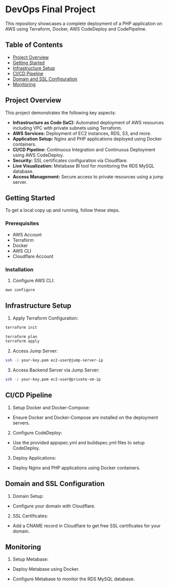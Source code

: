 # DevOps Final Project

This repository showcases a complete deployment of a PHP application on AWS using Terraform, Docker, AWS CodeDeploy and CodePipeline.

## Table of Contents

- [Project Overview](#project-overview)
- [Getting Started](#getting-started)
- [Infrastructure Setup](#infrastructure-setup)
- [CI/CD Pipeline](#ci-cd-pipeline)
- [Domain and SSL Configuration](#domain-and-ssl-configuration)
- [Monitoring](#monitoring)

## Project Overview

This project demonstrates the following key aspects:
- **Infrastructure as Code (IaC):** Automated deployment of AWS resources including VPC with private subnets using Terraform.
- **AWS Services:** Deployment of EC2 instances, RDS, S3, and more.
- **Application Setup:** Nginx and PHP applications deployed using Docker containers.
- **CI/CD Pipeline:** Continuous Integration and Continuous Deployment using AWS CodeDeploy.
- **Security:** SSL certificates configuration via Cloudflare.
- **Live Visualization:** Metabase BI tool for monitoring the RDS MySQL database.
- **Access Management:** Secure access to private resources using a jump server.

## Getting Started

To get a local copy up and running, follow these steps.

### Prerequisites

- AWS Account
- Terraform
- Docker
- AWS CLI
- Cloudflare Account

### Installation

1) Configure AWS CLI:

```bash
aws configure
```

## Infrastructure Setup

1) Apply Terraform Configuration:
   
```bash
terraform init
```

```bash
terraform plan
terraform apply
```

2) Access Jump Server:

```bash
ssh -i your-key.pem ec2-user@jump-server-ip
```

3) Access Backend Server via Jump Server:

```bash
ssh -i your-key.pem ec2-user@private-vm-ip
```

## CI/CD Pipeline

1) Setup Docker and Docker-Compose:

* Ensure Docker and Docker-Compose are installed on the deployment servers.

2) Configure CodeDeploy:

* Use the provided appspec.yml and buildspec.yml files to setup CodeDeploy.

3) Deploy Applications:

* Deploy Nginx and PHP applications using Docker containers.

## Domain and SSL Configuration

1) Domain Setup:

* Configure your domain with Cloudflare.

2) SSL Certificates:

* Add a CNAME record in Cloudflare to get free SSL certificates for your domain.

## Monitoring

1) Setup Metabase:
   
* Deploy Metabase using Docker.

* Configure Metabase to monitor the RDS MySQL database.
